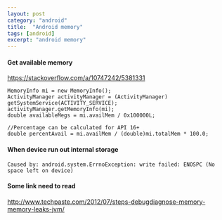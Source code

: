 ```yaml
---
layout: post
category: "android"
title:  "Android memory"
tags: [android]
excerpt: "android memory"
---
```


####  Get available memory
https://stackoverflow.com/a/10747242/5381331
```
MemoryInfo mi = new MemoryInfo();
ActivityManager activityManager = (ActivityManager) getSystemService(ACTIVITY_SERVICE);
activityManager.getMemoryInfo(mi);
double availableMegs = mi.availMem / 0x100000L;

//Percentage can be calculated for API 16+
double percentAvail = mi.availMem / (double)mi.totalMem * 100.0;
```

#### When device run out internal storage
`Caused by: android.system.ErrnoException: write failed: ENOSPC (No space left on device)`

#### Some link need to read
http://www.techpaste.com/2012/07/steps-debugdiagnose-memory-memory-leaks-jvm/
